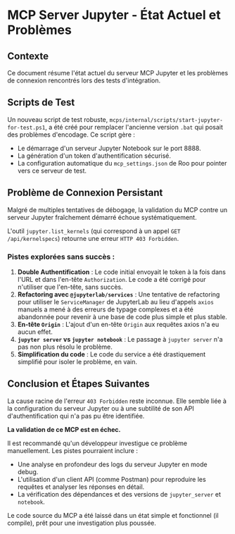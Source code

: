 # MCP Server Jupyter - État Actuel et Problèmes

## Contexte

Ce document résume l'état actuel du serveur MCP Jupyter et les problèmes de connexion rencontrés lors des tests d'intégration.

## Scripts de Test

Un nouveau script de test robuste, `mcps/internal/scripts/start-jupyter-for-test.ps1`, a été créé pour remplacer l'ancienne version `.bat` qui posait des problèmes d'encodage. Ce script gère :
- Le démarrage d'un serveur Jupyter Notebook sur le port 8888.
- La génération d'un token d'authentification sécurisé.
- La configuration automatique du `mcp_settings.json` de Roo pour pointer vers ce serveur de test.

## Problème de Connexion Persistant

Malgré de multiples tentatives de débogage, la validation du MCP contre un serveur Jupyter fraîchement démarré échoue systématiquement.

L'outil `jupyter.list_kernels` (qui correspond à un appel `GET /api/kernelspecs`) retourne une erreur `HTTP 403 Forbidden`.

### Pistes explorées sans succès :

1.  **Double Authentification** : Le code initial envoyait le token à la fois dans l'URL et dans l'en-tête `Authorization`. Le code a été corrigé pour n'utiliser que l'en-tête, sans succès.
2.  **Refactoring avec `@jupyterlab/services`** : Une tentative de refactoring pour utiliser le `ServiceManager` de JupyterLab au lieu d'appels `axios` manuels a mené à des erreurs de typage complexes et a été abandonnée pour revenir à une base de code plus simple et plus stable.
3.  **En-tête `Origin`** : L'ajout d'un en-tête `Origin` aux requêtes axios n'a eu aucun effet.
4.  **`jupyter server` vs `jupyter notebook`** : Le passage à `jupyter server` n'a pas non plus résolu le problème.
5.  **Simplification du code** : Le code du service a été drastiquement simplifié pour isoler le problème, en vain.

## Conclusion et Étapes Suivantes

La cause racine de l'erreur `403 Forbidden` reste inconnue. Elle semble liée à la configuration du serveur Jupyter ou à une subtilité de son API d'authentification qui n'a pas pu être identifiée.

**La validation de ce MCP est en échec.**

Il est recommandé qu'un développeur investigue ce problème manuellement. Les pistes pourraient inclure :
- Une analyse en profondeur des logs du serveur Jupyter en mode debug.
- L'utilisation d'un client API (comme Postman) pour reproduire les requêtes et analyser les réponses en détail.
- La vérification des dépendances et des versions de `jupyter_server` et `notebook`.

Le code source du MCP a été laissé dans un état simple et fonctionnel (il compile), prêt pour une investigation plus poussée.